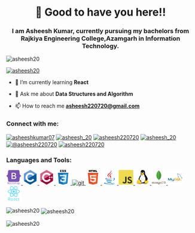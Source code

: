 <h1 align="center"> 👋 Good to have you here!!</h1>
<h3 align="center">I am Asheesh Kumar, currently pursuing my bachelors from Rajkiya Engineering College,Azamgarh in Information Technology.</h3>

<p align="left"> <img src="https://komarev.com/ghpvc/?username=asheesh20&label=Profile%20views&color=0e75b6&style=flat" alt="asheesh20" /> </p>

<p align="left"> <a href="https://github.com/ryo-ma/github-profile-trophy"><img src="https://github-profile-trophy.vercel.app/?username=asheesh20" alt="asheesh20" /></a> </p>

- 🌱 I’m currently learning **React**

- 💬 Ask me about **Data Structures and Algorithm**

- 📫 How to reach me **asheesh220720@gmail.com**

<h3 align="left">Connect with me:</h3>
<p align="left">
<a href="https://linkedin.com/in/asheeshkumar07" target="blank"><img align="center" src="https://raw.githubusercontent.com/rahuldkjain/github-profile-readme-generator/master/src/images/icons/Social/linked-in-alt.svg" alt="asheeshkumar07" height="30" width="40" /></a>
<a href="https://www.codechef.com/users/asheesh_20" target="blank"><img align="center" src="https://cdn.jsdelivr.net/npm/simple-icons@3.1.0/icons/codechef.svg" alt="asheesh_20" height="30" width="40" /></a>
<a href="https://www.hackerrank.com/asheesh220720" target="blank"><img align="center" src="https://raw.githubusercontent.com/rahuldkjain/github-profile-readme-generator/master/src/images/icons/Social/hackerrank.svg" alt="asheesh220720" height="30" width="40" /></a>
<a href="https://www.leetcode.com/asheesh_20" target="blank"><img align="center" src="https://raw.githubusercontent.com/rahuldkjain/github-profile-readme-generator/master/src/images/icons/Social/leet-code.svg" alt="asheesh_20" height="30" width="40" /></a>
<a href="https://www.hackerearth.com/@asheesh220720" target="blank"><img align="center" src="https://raw.githubusercontent.com/rahuldkjain/github-profile-readme-generator/master/src/images/icons/Social/hackerearth.svg" alt="@asheesh220720" height="30" width="40" /></a>
<a href="https://auth.geeksforgeeks.org/user/asheesh220720" target="blank"><img align="center" src="https://raw.githubusercontent.com/rahuldkjain/github-profile-readme-generator/master/src/images/icons/Social/geeks-for-geeks.svg" alt="asheesh220720" height="30" width="40" /></a>
</p>

<h3 align="left">Languages and Tools:</h3>
<p align="left"> <a href="https://getbootstrap.com" target="_blank" rel="noreferrer"> <img src="https://raw.githubusercontent.com/devicons/devicon/master/icons/bootstrap/bootstrap-plain-wordmark.svg" alt="bootstrap" width="40" height="40"/> </a> <a href="https://www.cprogramming.com/" target="_blank" rel="noreferrer"> <img src="https://raw.githubusercontent.com/devicons/devicon/master/icons/c/c-original.svg" alt="c" width="40" height="40"/> </a> <a href="https://www.w3schools.com/cpp/" target="_blank" rel="noreferrer"> <img src="https://raw.githubusercontent.com/devicons/devicon/master/icons/cplusplus/cplusplus-original.svg" alt="cplusplus" width="40" height="40"/> </a> <a href="https://www.w3schools.com/css/" target="_blank" rel="noreferrer"> <img src="https://raw.githubusercontent.com/devicons/devicon/master/icons/css3/css3-original-wordmark.svg" alt="css3" width="40" height="40"/> </a> <a href="https://git-scm.com/" target="_blank" rel="noreferrer"> <img src="https://www.vectorlogo.zone/logos/git-scm/git-scm-icon.svg" alt="git" width="40" height="40"/> </a> <a href="https://www.w3.org/html/" target="_blank" rel="noreferrer"> <img src="https://raw.githubusercontent.com/devicons/devicon/master/icons/html5/html5-original-wordmark.svg" alt="html5" width="40" height="40"/> </a> <a href="https://www.java.com" target="_blank" rel="noreferrer"> <img src="https://raw.githubusercontent.com/devicons/devicon/master/icons/java/java-original.svg" alt="java" width="40" height="40"/> </a> <a href="https://developer.mozilla.org/en-US/docs/Web/JavaScript" target="_blank" rel="noreferrer"> <img src="https://raw.githubusercontent.com/devicons/devicon/master/icons/javascript/javascript-original.svg" alt="javascript" width="40" height="40"/> </a> <a href="https://www.linux.org/" target="_blank" rel="noreferrer"> <img src="https://raw.githubusercontent.com/devicons/devicon/master/icons/linux/linux-original.svg" alt="linux" width="40" height="40"/> </a> <a href="https://www.mongodb.com/" target="_blank" rel="noreferrer"> <img src="https://raw.githubusercontent.com/devicons/devicon/master/icons/mongodb/mongodb-original-wordmark.svg" alt="mongodb" width="40" height="40"/> </a> <a href="https://www.mysql.com/" target="_blank" rel="noreferrer"> <img src="https://raw.githubusercontent.com/devicons/devicon/master/icons/mysql/mysql-original-wordmark.svg" alt="mysql" width="40" height="40"/> </a> <a href="https://reactjs.org/" target="_blank" rel="noreferrer"> <img src="https://raw.githubusercontent.com/devicons/devicon/master/icons/react/react-original-wordmark.svg" alt="react" width="40" height="40"/> </a> </p>

<p><img align="left" src="https://github-readme-stats.vercel.app/api/top-langs?username=asheesh20&show_icons=true&locale=en&layout=compact" alt="asheesh20" /></p>

<p>&nbsp;<img align="center" src="https://github-readme-stats.vercel.app/api?username=asheesh20&show_icons=true&locale=en" alt="asheesh20" /></p>

<p><img align="center" src="https://github-readme-streak-stats.herokuapp.com/?user=asheesh20&" alt="asheesh20" /></p>
